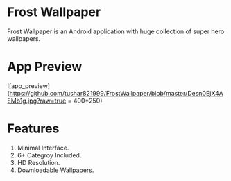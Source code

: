 # Frost Wallpaper
Frost Wallpaper is an Android application with huge collection of super hero wallpapers.

# App Preview
![app_preview](https://github.com/tushar821999/FrostWallpaper/blob/master/Desn0EjX4AEMb1g.jpg?raw=true = 400*250)

# Features
1. Minimal Interface.
2. 6+ Categroy Included.
3. HD Resolution.
4. Downloadable Wallpapers.
